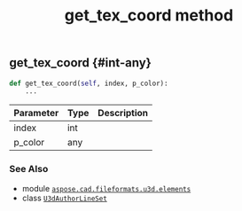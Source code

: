 ﻿---
title: get_tex_coord method
second_title: Aspose.CAD for Python via .NET API References
description: 
type: docs
weight: 140
url: /python-net/aspose.cad.fileformats.u3d.elements/u3dauthorlineset/get_tex_coord/
is_root: false
---

## get_tex_coord {#int-any}





```python
def get_tex_coord(self, index, p_color):
    ...
```


| Parameter | Type | Description |
| :- | :- | :- |
| index | int |  |
| p_color | any |  |



### See Also
* module [`aspose.cad.fileformats.u3d.elements`](../../)
* class [`U3dAuthorLineSet`](/cad/python-net/aspose.cad.fileformats.u3d.elements/u3dauthorlineset)
